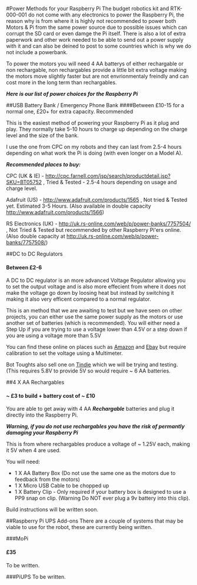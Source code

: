 #Power Methods for your Raspberry Pi
The budget robotics kit and RTK-000-001 do not come with any electronics to power the Raspberry Pi, the reason why is from where it is highly not recommended to power both Motors & Pi from the same power source due to possible issues which can corrupt the SD card or even damge the Pi itself. There is also a lot of extra paperwork and other work needed to be able to send out a power supply with it and can also be deined to post to some countries which is why we do not include a powerbank.

To power the motors you will need 4 AA batterys of either rechargable or non rechargable, non rechargables provide a little bit extra voltage making the motors move slightly faster but are not envrionmentaly freindly and can cost more in the long term than rechargables.

***Here is our list of power choices for the Raspberry Pi***

##USB Battery Bank / Emergency Phone Bank
####Between £10-15 for a normal one, £20+ for extra capacity. Recommended

This is the easiest method of powering your Raspberry Pi as it plug and play. They normally take 5-10 hours to charge up depending on the charge level and the size of the bank.

I use the one from CPC on my robots and they can last from 2.5-4 hours depending on what work the Pi is doing (with even longer on a Model A).

***Recommended places to buy:***

CPC (UK & IE) - http://cpc.farnell.com/jsp/search/productdetail.jsp?SKU=BT05752 , Tried & Tested - 2.5-4 hours depending on usage and charge level.

Adafruit (US) - http://www.adafruit.com/products/1565 , Not tried & Tested yet. Estimated 3-5 Hours. (Also available in double capacity http://www.adafruit.com/products/1566)

RS Electronics (UK) - http://uk.rs-online.com/web/p/power-banks/7757504/ , Not Tried & Tested but recommended by other Raspberry Pi'ers online. (Also double capacity at http://uk.rs-online.com/web/p/power-banks/7757508/)

##DC to DC Regulators
#### Between £2-6 
A DC to DC regulator is an more advanced Voltage Regulator allowing you to set the output voltage and is also more effecient from where it does not make the voltage go down by loosing heat but instead by switching it making it also very efficent compared to a normal regulator.

This is an method that we are awaiting to test but we have seen on other projects, you can either use the same power supply as the motors or use another set of batteries (which is recommended). You will either need a Step Up if you are trying to use a voltage lower than 4.5V or a step down if you are using a voltage more than 5.5V

You can find these online on places such as <a href="http://www.amazon.co.uk/s/ref=nb_sb_ss_c_0_8?url=search-alias%3Delectronics&field-keywords=dc%20to%20dc%20converter&sprefix=DC+to+DC%2Caps%2C157" target="_blank">Amazon</a> and <a href="http://www.ebay.co.uk/itm/New-LM2596-DC-Buck-Step-Down-Voltage-Adjustable-Converter-Power-Module-Regulator-/221392566723?pt=UK_BOI_Electrical_Test_Measurement_Equipment_ET&hash=item338c0679c3" target="_blank">Ebay</a> but require calibration to set the voltage using a Multimeter.

Bot Toughts also sell one on <a href="https://www.tindie.com/products/BBTech/tps5430-buck-power-converter-replaceable-78xx-series/" target="_blank">Tindie</a> which we will be trying and testing. (This requires 5.8V to provide 5V so would require ~ 6 AA batteries.

##4 X AA Rechargables
#### ~ £3 to build + battery cost of ~ £10
You are able to get away with 4 AA ***Rechargable*** batteries and plug it directly into the Raspberry Pi. 

***Warning, if you do not use rechargables you have the risk of permantly damaging your Raspberry Pi***

This is from where rechargables produce a voltage of ~ 1.25V each, making it 5V when 4 are used. 

You will need:
* 1 X AA Battery Box (Do not use the same one as the motors due to feedback from the motors)
* 1 X Micro USB Cable to be chopped up
* 1 X Battery Clip - Only required if your battery box is designed to use a PP9 snap on clip. (Warning Do NOT ever plug a 9v battery into this clip).

Build instructions will be written soon.


##Raspberry Pi UPS Add-ons
There are a couple of systems that may be viable to use for the robot, these are currently being written.

###MoPi
#### £35
To be written.

###PiUPS
To be written.